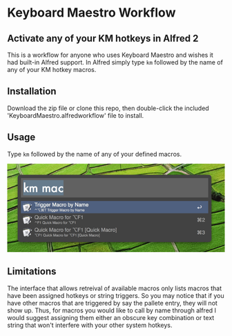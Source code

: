 # Keyboard Maestro Workflow

## Activate any of your KM hotkeys in Alfred 2

This is a workflow for anyone who uses Keyboard Maestro and wishes it had built-in Alfred support. In Alfred simply type `km` followed by the name of any of your KM hotkey macros.

## Installation

Download the zip file or clone this repo, then double-click the included 'KeyboardMaestro.alfredworkflow' file to install. 

## Usage

Type `km` followed by the name of any of your defined macros. 

![usage example screen](screen.png "Usage Example")

## Limitations
The interface that allows retreival of available macros only lists macros that have been assigned hotkeys or string triggers. So you may notice that if you have other macros that are triggered by say the pallete entry, they will not show up. Thus, for macros you would like to call by name through alfred I would suggest assigning them either an obscure key combination or text string that won't interfere with your other system hotkeys. 
